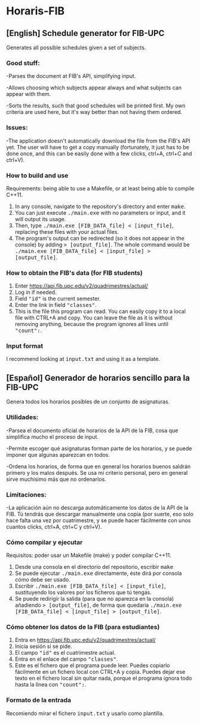 # Horaris-FIB

## [English] Schedule generator for FIB-UPC 
Generates all possible schedules given a set of subjects.
### Good stuff:
-Parses the document at FIB's API, simplifying input.

-Allows choosing which subjects appear always and what subjects can appear with them. 

-Sorts the results, such that good schedules will be printed first. My own criteria are used here, but it's way better than not having them ordered.

### Issues:
-The application doesn't automatically download the file from the FIB's API yet. The user will have to get a copy manually (fortunately, it just has to be done once, and this can be easily done with a few clicks, ctrl+A, ctrl+C and ctrl+V).

### How to build and use
Requirements: being able to use a Makefile, or at least being able to compile C++11.

1. In any console, navigate to the repository's directory and enter <tt>make</tt>. 
2. You can just execute <tt>./main.exe</tt> with no parameters or input, and it will output its usage.
3. Then, type <tt>./main.exe [FIB_DATA_file] < [input_file]</tt>, replacing these files with your actual files.
4. The program's output can be redirected (so it does not appear in the console) by adding <tt> > [output_file]</tt>. The whole command would be <tt>./main.exe [FIB_DATA_file] < [input_file] > [output_file]</tt>.

### How to obtain the FIB's data (for FIB students)

1. Enter https://api.fib.upc.edu/v2/quadrimestres/actual/
2. Log in if needed.
3. Field <tt>"id"</tt> is the current semester.
4. Enter the link in field <tt>"classes"</tt>.
5. This is the file this program can read. You can easily copy it to a local file with CTRL+A and copy. You can leave the file as it is without removing anything, because the program ignores all lines until <tt>"count":</tt>.

### Input format

I recommend looking at <tt>input.txt</tt> and using it as a template.

## [Español] Generador de horarios sencillo para la FIB-UPC 
Genera todos los horarios posibles de un conjunto de asignaturas.
### Utilidades: 

-Parsea el documento oficial de horarios de la API de la FIB, cosa que simplifica mucho el proceso de input.

-Permite escoger qué asignaturas forman parte de los horarios, y se puede imponer que algunas aparezcan en todos.

-Ordena los horarios, de forma que en general los horarios buenos saldrán primero y los malos después. Se usa mi criterio personal, pero en general sirve muchísimo más que no ordenarlos.
### Limitaciones: 
-La aplicación aún no descarga automáticamente los datos de la API de la FIB. Tú tendrás que descargar manualmente una copia (por suerte, eso solo hace falta una vez por cuatrimestre, y se puede hacer fácilmente con unos cuantos clicks, ctrl+A, ctrl+C y ctrl+V).

### Cómo compilar y ejecutar
Requisitos: poder usar un Makefile (make) y poder compilar C++11.

1. Desde una consola en el directorio del repositorio, escribir <tt>make</tt> 
2. Se puede ejecutar <tt>./main.exe</tt> directamente, éste dirá por consola cómo debe ser usado.
3. Escribir <tt>./main.exe [FIB_DATA_file] < [input_file]</tt>, sustituyendo los valores por los ficheros que tú tengas.
4. Se puede redirigir la salida (para que no aparezca en la consola) añadiendo <tt> > [output_file]</tt>, de forma que quedaría <tt>./main.exe [FIB_DATA_file] < [input_file] > [output_file]</tt>.

### Cómo obtener los datos de la FIB (para estudiantes)

1. Entra en https://api.fib.upc.edu/v2/quadrimestres/actual/
2. Inicia sesión si se pide.
3. El campo <tt>"id"</tt> es el cuatrimestre actual.
4. Entra en el enlace del campo <tt>"classes"</tt>.
5. Este es el fichero que el programa puede leer. Puedes copiarlo fácilmente en un fichero local con CTRL+A y copia. Puedes dejar ese texto en el fichero local sin quitar nada, porque el programa ignora todo hasta la línea con <tt>"count":</tt>.

### Formato de la entrada

Recomiendo mirar el fichero <tt>input.txt</tt> y usarlo como plantilla.